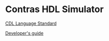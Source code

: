 # Contras HDL Simulator

[CDL Language Standard](https://github.com/tth37/contras/blob/main/doc/cdlstandard.md)

[Developer's guide](https://github.com/tth37/contras/blob/main/doc/developerguide.md)